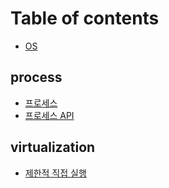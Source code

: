 # Table of contents

* [OS](README.md)

## process

* [프로세스](process/process.md)
* [프로세스 API](process/process-api.md)

## virtualization
* [제한적 직접 실행](virtualization/limited-direct-execution.md)
